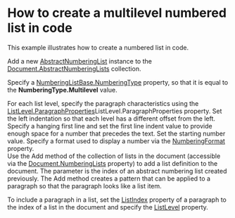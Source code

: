 # How to create a multilevel numbered list in code


<p>This example illustrates how to create a numbered list in code.</p><p>Add a new <a href="http://documentation.devexpress.com/CoreLibraries/clsDevExpressXtraRichEditAPINativeAbstractNumberingListtopic.aspx"><u>AbstractNumberingList</u></a>  instance to the <a href="http://documentation.devexpress.com/CoreLibraries/DevExpressXtraRichEditAPINativeDocument_AbstractNumberingListstopic.aspx"><u>Document.AbstractNumberingLists</u></a> collection.</p><p>Specify a <a href="http://documentation.devexpress.com/CoreLibraries/DevExpressXtraRichEditAPINativeNumberingListBase_NumberingTypetopic.aspx"><u>NumberingListBase.NumberingType</u></a> property, so that it is equal to the <strong>NumberingType.Multilevel</strong> value. </p><p>For each list level, specify the paragraph characteristics using the <a href="http://documentation.devexpress.com/CoreLibraries/DevExpressXtraRichEditAPINativeListLevel_ParagraphPropertiestopic.aspx"><u>ListLevel.ParagraphProperties</u></a>ListLevel.ParagraphProperties property. Set the left indentation so that each level has a different offset from the left. Specify a hanging first line and set the first line indent value to provide enough space for a number that precedes the text. Set the starting number value. Specify a format used to display a number via the <a href="http://documentation.devexpress.com/CoreLibraries/DevExpressXtraRichEditAPINativeListLevelProperties_NumberingFormattopic.aspx"><u>NumberingFormat</u></a> property.<br />
Use the Add method of the collection of lists in the document (accessible via the <a href="http://documentation.devexpress.com/CoreLibraries/DevExpressXtraRichEditAPINativeDocument_NumberingListstopic.aspx"><u>Document.NumberingLists</u></a> property) to add a list definition to the document. The parameter is the index of an abstract numbering list created previously. The Add method creates a pattern that can be applied to a paragraph so that the paragraph looks like a list item. </p><p>To include a paragraph in a list, set the <a href="http://documentation.devexpress.com/#CoreLibraries/DevExpressXtraRichEditAPINativeParagraph_ListIndextopic"><u>ListIndex</u></a> property of a paragraph to the index of a list in the document and specify the <a href="http://documentation.devexpress.com/#CoreLibraries/DevExpressXtraRichEditAPINativeParagraph_ListLeveltopic"><u>ListLevel</u></a> property. </p>

<br/>


